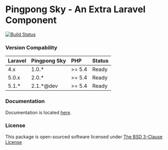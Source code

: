# Pingpong Sky - An Extra Laravel Component

[![Build Status](https://travis-ci.org/pingpong-labs/sky.svg)](https://travis-ci.org/pingpong-labs/sky)

### Version Compability

 Laravel  | Pingpong Sky     | PHP    | Status
:---------|:-----------------|:-------|:--------
 4.x      | 1.0.*            |>= 5.4  | Ready
 5.0.x    | 2.0.*            |>= 5.4  | Ready
 5.1.*    | 2.1.*@dev        |>= 5.4  | Ready
 
### Documentation

Documentation is located [here](http://sky.pingpong-labs.com).

### License

This package is open-sourced software licensed under [The BSD 3-Clause License](http://opensource.org/licenses/BSD-3-Clause)